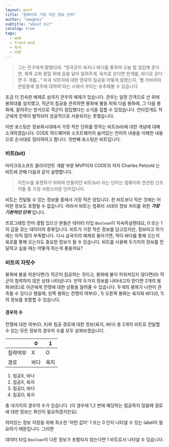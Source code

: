 ```yaml
---
layout: post
title: "컴퓨터의 가장 작은 정보 단위"
author: "oowgnoj"
subtitle: "about bit"
catalog: true
tags:
  - web
  - front-end
  - 독서
  - 리뷰
---
```




> 그는 친구에게 말했다네. "영국군이 육지나 바다를 통하여 오늘 밤 침입해 온다면, 북쪽 교회 종탑 위에 등을 달아 알려주게, 육지로 온다면 한개를, 바다로 온다면 두 개를..."
미국 식민지에 대한 영국의 침공을 어떻게 알렸는지, '폴 리비어의 한밤중에 질주에 대하여'라는 시에서 우리는 유추해볼 수 있습니다.

조금 더 친숙한 예제로 삼국지 관우의 예제가 있습니다. 관우는 일정 간격으로 산 위에 봉화대를 설치했고, 적군의 침공을 관측하면 봉화에 불을 피워 다음 봉화에, 그 다음 봉화에, 알려주는 방식으로 적군이 침입했다는 소식을 접할 수 있었습니다. 안타깝게도 적군에게 전략이 발칵되어 성공적으로 사용되지는 못했습니다.

이번 포스팅은 정보화시대에서 가장 작은 단위를 뜻하는 비트(bit)에 대한 개념에 대해 소개하겠습니다. CODE 하드웨어와 소프트웨어의 숨어있는 언어의 내용을 이해한 내용으로 순서대로 정리하려고 합니다. 첫번째 포스팅은 비트입니다.


### 비트(bit)
마이크로소프트 클라이언트 개발 부문 MVP이자 CODE의 저자 Charles Petzold 는 비트에 관해 다음과 같이 설명합니다. 
> 이진수를 표현하기 위하여 만들어진 비트(bit) 라는 단어는 컴퓨터와 연관된 신조어들 중 가장 사랑스러운 단어입니다. 

비트는 전달될 수 있는 정보들 중에서 가장 적은 양입니다. 한 비트보다 작은 것에는 어떠한 정보도 포함될 수 없습니다. 따라서 비트는 컴퓨터 시대의 정보 처리를 위한 ***가장 기본적인 단위*** 입니다.

프로그래밍 언어 경험 있으신 분들은 데이터 타입 `Boolean`이 익숙하실텐데요, 0 또는 1의 값을 갖는 데이터의 종류입니다. 비트가 가장 작은 정보를 담고있지만, 정보라고 하기에는 아직 많이 부족합니다. 다시 삼국지의 예제로 돌아가면, 적이 바다를 통해 오는지 육로를 통해 오는지도 중요한 정보가 될 수 있습니다. 비트를 사용해 두가지의 정보를 전달하고 싶을 때는 어떻게 하는게 좋을까요?


### 비트의 자릿수
봉화에 불을 피운다면(1) 적군이 침공하는 것이고, 봉화에 불이 피워져있지 않다면(0) 적군이 침략하지 않은 상태 나타냅니다. 만약 두가지 정보를 나타내고자 한다면 2개의 봉화(비트)로 아군에게 전쟁에 대한 상황을 알려줄 수 있습니다. 두개의 봉화가 나란이 관측될 수 있다고 했을때, 왼쪽 봉화는 전쟁의 여부(0 , 1) 오른쪽 봉화는 육지와 바다(0, 1)의 정보를 포함할 수 있습니다.

#### 경우의 수
전쟁에 대한 여부(O, X)와 침공 경로에 대한 정보(육지, 바다) 총 2개의 비트로 전달할 수 있는 모든 정보의 경우의 수를 모두 살펴보겠습니다.

||0|1|
|------|---|---|
|침략여부|X|O|
|경로|바다|육지|

1. 침공X, 바다
2. 침공X, 육지
3. 침공O, 바다
4. 침공O, 육지

총 네가지의 경우의 수가 있습니다. (이 경우에 1,2 번에 해당하는 침공하지 않을때 경로에 대한 정보는 확인이 필요하겠지만요)




의미있는 정보 저장을 위해 최소한 '어떤 값이' 1 또는 0 인지 나타낼 수 있는 label이 필요하기 때문입니다. 그러면


 데이터 타입 `Boolean`이 다른 정보가 포함되지 않는다면 1 비트로서 나타낼 수 있습니다. 